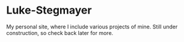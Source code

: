 # Luke-Stegmayer
My personal site, where I include various projects of mine.  Still under construction, so check back later for more.
